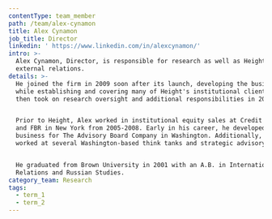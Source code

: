 ```yaml
---
contentType: team_member
path: /team/alex-cynamon
title: Alex Cynamon
job_title: Director
linkedin: ' https://www.linkedin.com/in/alexcynamon/'
intro: >-
  Alex Cynamon, Director, is responsible for research as well as Height's
  external relations.
details: >-
  He joined the firm in 2009 soon after its launch, developing the business
  while establishing and covering many of Height's institutional clients, and
  then took on research oversight and additional responsibilities in 2013.


  Prior to Height, Alex worked in institutional equity sales at Credit Suisse
  and FBR in New York from 2005-2008. Early in his career, he developed new
  business for The Advisory Board Company in Washington. Additionally, Alex
  worked at several Washington-based think tanks and strategic advisory firms.


  He graduated from Brown University in 2001 with an A.B. in International
  Relations and Russian Studies.
category_team: Research
tags:
  - term_1
  - term_2
---
```



